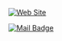 [![Web Site](https://img.shields.io/badge/linkedin-go%20to%20website-blue?style=for-the-badge&logo=linkedin)](https://www.linkedin.com/in/erdinccurebal/)

[![Mail Badge](https://img.shields.io/badge/erdinccurebal@hotmail.com-contact%20me%20on%20mail-blue?style=for-the-badge&logo=gmail)](mailto:erdinccurebal@hotmail.com)
